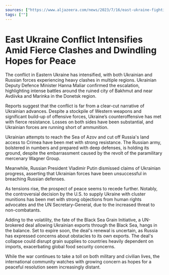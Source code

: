 ```yaml
---
sources: ["https://www.aljazeera.com/news/2023/7/16/east-ukraine-fighting-intensifies-as-putin-dismisses-offensive", "https://www.thehindu.com/opinion/op-ed/the-ukraine-counter-offensive-a-reality-check/article67087706.ece"]
tags: [""]
---
```

# East Ukraine Conflict Intensifies Amid Fierce Clashes and Dwindling Hopes for Peace

The conflict in Eastern Ukraine has intensified, with both Ukrainian and Russian forces experiencing heavy clashes in multiple regions. Ukrainian Deputy Defence Minister Hanna Maliar confirmed the escalation, highlighting intense battles around the ruined city of Bakhmut and near Avdiivka and Marinka in the Donetsk region.

Reports suggest that the conflict is far from a clear-cut narrative of Ukrainian advances. Despite a stockpile of Western weapons and significant build-up of offensive forces, Ukraine’s counteroffensive has met with fierce resistance. Losses on both sides have been substantial, and Ukrainian forces are running short of ammunition.

Ukrainian attempts to reach the Sea of Azov and cut off Russia's land access to Crimea have been met with strong resistance. The Russian army, bolstered in numbers and prepared with deep defenses, is holding its ground, despite the embarrassment caused by the revolt of the paramilitary mercenary Wagner Group. 

Meanwhile, Russian President Vladimir Putin dismissed claims of Ukrainian progress, asserting that Ukrainian forces have been unsuccessful in breaching Russian defenses. 

As tensions rise, the prospect of peace seems to recede further. Notably, the controversial decision by the U.S. to supply Ukraine with cluster munitions has been met with strong objections from human rights advocates and the UN Secretary-General, due to the increased threat to non-combatants.

Adding to the volatility, the fate of the Black Sea Grain Initiative, a UN-brokered deal allowing Ukrainian exports through the Black Sea, hangs in the balance. Set to expire soon, the deal's renewal is uncertain, as Russia has expressed concerns about obstacles to its own exports. The deal's collapse could disrupt grain supplies to countries heavily dependent on imports, exacerbating global food security concerns.

While the war continues to take a toll on both military and civilian lives, the international community watches with growing concern as hopes for a peaceful resolution seem increasingly distant.